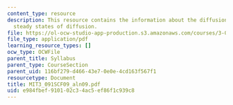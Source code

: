 ```yaml
---
content_type: resource
description: This resource contains the information about the diffusion and the different
  steady states of diffusion.
file: https://ol-ocw-studio-app-production.s3.amazonaws.com/courses/3-091sc-introduction-to-solid-state-chemistry-fall-2010/e984fbef910102c34ac5ef86f1c939c8_MIT3_091SCF09_aln09.pdf
file_type: application/pdf
learning_resource_types: []
ocw_type: OCWFile
parent_title: Syllabus
parent_type: CourseSection
parent_uid: 116bf279-d466-43e7-0e0e-4cd163f567f1
resourcetype: Document
title: MIT3_091SCF09_aln09.pdf
uid: e984fbef-9101-02c3-4ac5-ef86f1c939c8
---
```

